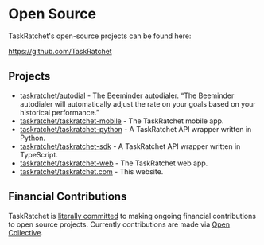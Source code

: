 # Open Source

TaskRatchet's open-source projects can be found here:

<https://github.com/TaskRatchet>

## Projects

- [taskratchet/autodial](https://github.com/TaskRatchet/autodial) - The Beeminder autodialer. “The Beeminder autodialer will automatically adjust the rate on your goals based on your historical performance.”
- [taskratchet/taskratchet-mobile](https://github.com/TaskRatchet/taskratchet-mobile) - The TaskRatchet mobile app.
- [taskratchet/taskratchet-python](https://github.com/TaskRatchet/taskratchet-python) - A TaskRatchet API wrapper written in Python.
- [taskratchet/taskratchet-sdk](https://github.com/TaskRatchet/taskratchet-sdk) - A TaskRatchet API wrapper written in TypeScript.
- [taskratchet/taskratchet-web](https://github.com/TaskRatchet/taskratchet-web) - The TaskRatchet web app.
- [taskratchet/taskratchet.com](https://github.com/TaskRatchet/TaskRatchet.com) - This website.

## Financial Contributions

TaskRatchet is [literally committed](https://www.beeminder.com/tskrtcht/oo) to making ongoing financial contributions to open source projects. Currently contributions are made via [Open Collective](https://opencollective.com/taskratchet).
